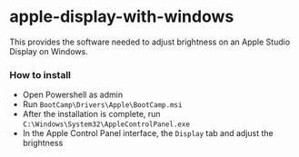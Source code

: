 # apple-display-with-windows
This provides the software needed to adjust brightness on an Apple Studio Display on Windows.

### How to install
- Open Powershell as admin
- Run `BootCamp\Drivers\Apple\BootCamp.msi`
- After the installation is complete, run `C:\Windows\System32\AppleControlPanel.exe`
- In the Apple Control Panel interface, the `Display` tab and adjust the brightness
